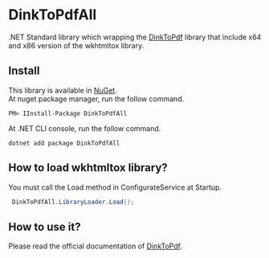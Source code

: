 # DinkToPdfAll
.NET Standard library which wrapping the [DinkToPdf](https://github.com/rdvojmoc/DinkToPdf) library that include x64 and x86 version of the wkhtmltox library.

## Install
This library is available in [NuGet](https://www.nuget.org/packages/DinkToPdfAll/).  
At nuget package manager, run the follow command.
```
PM> IInstall-Package DinkToPdfAll 
```
At .NET CLI console, run the follow command. 
```
dotnet add package DinkToPdfAll
```

## How to load wkhtmltox library?
You must call the Load method in ConfigurateService at Startup.
```csharp
 DinkToPdfAll.LibraryLoader.Load();
```
## How to use it?
Please read the official documentation of [DinkToPdf](https://github.com/rdvojmoc/DinkToPdf).
